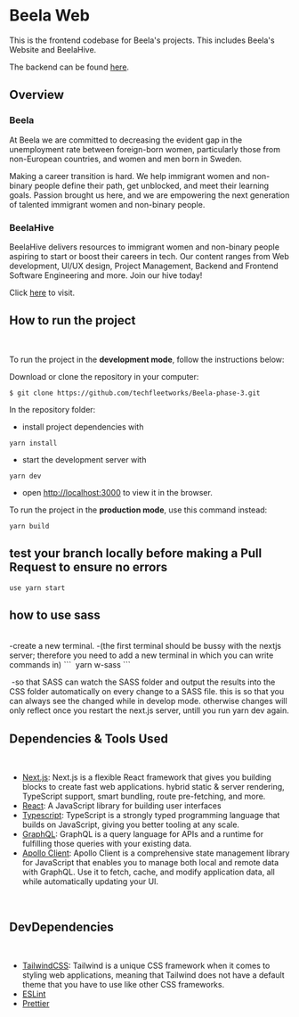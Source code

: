 # Beela Web

This is the frontend codebase for Beela's projects. This includes Beela's Website and BeelaHive.

The backend can be found [here](https://github.com/marcelala/beela-be).

## Overview

### Beela

At Beela we are committed to decreasing the evident gap in the unemployment rate between foreign-born women, particularly those from non-European countries, and women and men born in Sweden.

Making a career transition is hard. We help immigrant women and non-binary people define their path, get unblocked, and meet their learning goals. Passion brought us here, and we are empowering the next generation of talented immigrant women and non-binary people.

### BeelaHive

BeelaHive delivers resources to immigrant women and non-binary people aspiring to start or boost their careers in tech. Our content ranges from Web development, UI/UX design, Project Management, Backend and Frontend Software Engineering and more. Join our hive today!

Click [here](https://beela-web.vercel.app/) to visit.

## How to run the project

<br/>

To run the project in the **development mode**, follow the instructions below:

Download or clone the repository in your computer:

```
$ git clone https://github.com/techfleetworks/Beela-phase-3.git
```

In the repository folder:

- install project dependencies with

```
yarn install
```

- start the development server with

```
yarn dev
```

- open [http://localhost:3000](http://localhost:3000) to view it in the browser.

To run the project in the **production mode**, use this command instead:

```
yarn build
```
## test your branch locally before making a Pull Request to ensure no errors 
```
use yarn start
```



## how to use sass
<br/>
-create a new terminal. 
-(the first terminal should be bussy with the nextjs server; therefore you need to add a new terminal in which you can write commands in)
 ```
  yarn w-sass
 ```

  -so that SASS can watch the SASS folder and output the results into the CSS folder automatically on every change to a SASS file. 
 this is so that you can always see the changed while in develop mode.
  otherwise changes will only reflect once you restart the next.js server, untill you run yarn dev again. 
   

## Dependencies & Tools Used

<br/>

- [Next.js](https://nextjs.org/learn/foundations/about-nextjs): Next.js is a flexible React framework that gives you building blocks to create fast web applications. hybrid static & server rendering, TypeScript support, smart bundling, route pre-fetching, and more.
- [React](https://reactjs.org/): A JavaScript library for building user interfaces
- [Typescript](https://www.typescriptlang.org/): TypeScript is a strongly typed programming language that builds on JavaScript, giving you better tooling at any scale.
- [GraphQL](https://graphql.org/): GraphQL is a query language for APIs and a runtime for fulfilling those queries with your existing data.
- [Apollo Client](https://www.apollographql.com/docs/react/): Apollo Client is a comprehensive state management library for JavaScript that enables you to manage both local and remote data with GraphQL. Use it to fetch, cache, and modify application data, all while automatically updating your UI.

<br/>

## DevDependencies

<br/>

- [TailwindCSS](https://tailwindcss.com/): Tailwind is a unique CSS framework when it comes to styling web applications, meaning that Tailwind does not have a default theme that you have to use like other CSS frameworks.
- [ESLint](https://eslint.org/)
- [Prettier](https://prettier.io/)

<br/>
